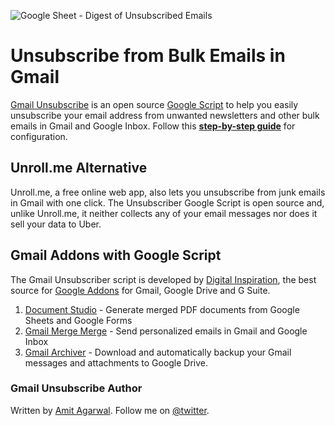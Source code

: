 ![Google Sheet - Digest of Unsubscribed Emails](https://img.labnol.org/di/gmail-unsubscribe-mails.png "Gmail Unsubscribe stores logs in your Google Sheet")

# Unsubscribe from Bulk Emails in Gmail
[Gmail Unsubscribe](https://www.labnol.org/internet/gmail-unsubscribe/28806/) is an open source [Google Script](https://ctrlq.org/code/19959-gmail-unsubscribe) to help you easily unsubscribe your email address from unwanted newsletters and other bulk emails in Gmail and Google Inbox. Follow this **[step-by-step guide](https://www.labnol.org/internet/gmail-unsubscribe/28806/)** for configuration.

## Unroll.me Alternative
Unroll.me, a free online web app, also lets you unsubscribe from junk emails in Gmail with one click. The Unsubscriber Google Script is open source and, unlike Unroll.me, it neither collects any of your email messages nor does it sell your data to Uber.

## Gmail Addons with Google Script
The Gmail Unsubscriber script is developed by [Digital Inspiration](https://digitalinspiration.com), the best source for [Google Addons](https://www.labnol.org/internet/best-google-docs-add-ons/28440/) for Gmail, Google Drive and G Suite.

1. [Document Studio](https://chrome.google.com/webstore/detail/document-studio/nhgeilcelhkmajkfgmgldbinmgjjajlb) - Generate merged PDF documents from Google Sheets and Google Forms
2. [Gmail Merge Merge](https://chrome.google.com/webstore/detail/mail-merge-with-attachmen/nifmcbjailaccmombpjjpijjbfoicppp) - Send personalized emails in Gmail and Google Inbox
3. [Gmail Archiver](https://chrome.google.com/webstore/detail/save-emails-and-attachmen/nflmnfjphdbeagnilbihcodcophecebc) - Download and automatically backup your Gmail messages and attachments to Google Drive.

### Gmail Unsubscribe Author
Written by [Amit Agarwal](https://ctrlq.org). Follow me on [@twitter](https://twitter.com/labnol).

